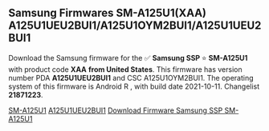 <h2>Samsung Firmwares SM-A125U1(XAA) A125U1UEU2BUI1/A125U1OYM2BUI1/A125U1UEU2BUI1</h2>
Download the Samsung firmware for the ✅ <strong>Samsung SSP </strong> ⭐ <strong>SM-A125U1</strong> with product code <strong>XAA</strong> <strong> from United States</strong>. This firmware has version number PDA <strong>A125U1UEU2BUI1</strong> and CSC A125U1OYM2BUI1. The operating system of this firmware is Android R , with build date 2021-10-11. Changelist <strong>21871223</strong>.


[SM-A125U1](https://samfirm.shop/samsung/model/SM-A125U1)
[A125U1UEU2BUI1](https://samfirm.shop/samsung/pda/A125U1UEU2BUI1)
[Download Firmware Samsung SSP SM-A125U1](https://samfirm.shop/samsung/firmware/464021)

